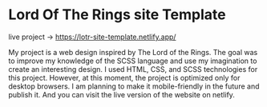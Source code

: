 # Lord Of The Rings site Template

live project -> https://lotr-site-template.netlify.app/


My project is a web design inspired by The Lord of the Rings. The goal was to improve my knowledge of the SCSS language and use my imagination to create an interesting design. I used HTML, CSS, and SCSS technologies for this project. However, at this moment, the project is optimized only for desktop browsers. I am planning to make it mobile-friendly in the future and publish it. And you can visit the live version of the website on netlify.
